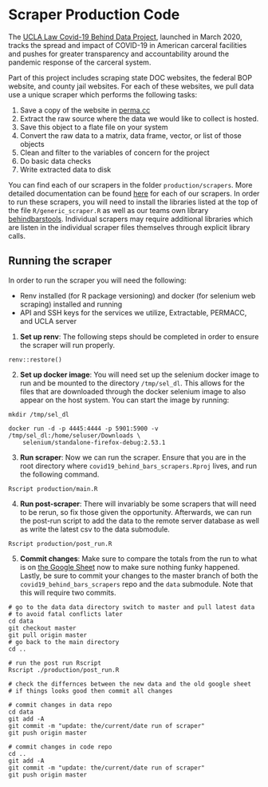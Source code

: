 # Scraper Production Code

The [UCLA Law Covid-19 Behind Data Project](http://covid19behindbars.org/), launched in March 2020, tracks the spread and impact of COVID-19 in American carceral facilities and pushes for greater transparency and accountability around the pandemic response of the carceral system.

Part of this project includes scraping state DOC websites, the federal BOP website, and county jail websites. For each of these websites, we pull data use a unique scraper which performs the following tasks: 

1. Save a copy of the website in [perma.cc](perma.cc)
2. Extract the raw source where the data we would like to collect is hosted. 
3. Save this object to a flate file on your system
4. Convert the raw data to a matrix, data frame, vector, or list of those objects 
5. Clean and filter to the variables of concern for the project
6. Do basic data checks
7. Write extracted data to disk

You can find each of our scrapers in the folder `production/scrapers`. More detailed documentation can be found [here](https://uclalawcovid19behindbars.github.io/covid19-behind-bars-public-docs/scraper_documentation/) for each of our scrapers. In order to run these scrapers, you will need to install the libraries listed at the top of the file `R/generic_scraper.R` as well as our teams own library [behindbarstools](https://github.com/uclalawcovid19behindbars/behindbarstools). Individual scrapers may require additional libraries which are listen in the individual scraper files themselves through explicit library calls.

## Running the scraper

In order to run the scraper you will need the following: 

* Renv installed (for R package versioning) and docker (for selenium web scraping) installed and running
* API and SSH keys for the services we utilize, Extractable, PERMACC, and UCLA server

1. **Set up renv**: The following steps should be completed in order to ensure the scraper will run properly.

```
renv::restore()
```

2. **Set up docker image**: You will need set up the selenium docker image to run and be mounted to the directory `/tmp/sel_dl`. This allows for the files that are downloaded through the docker selenium image to also appear on the host system. You can start the image by running: 

```
mkdir /tmp/sel_dl

docker run -d -p 4445:4444 -p 5901:5900 -v /tmp/sel_dl:/home/seluser/Downloads \
    selenium/standalone-firefox-debug:2.53.1
```

3. **Run scraper**: Now we can run the scraper. Ensure that you are in the root directory where `covid19_behind_bars_scrapers.Rproj` lives, and run the following command.

```
Rscript production/main.R
```

4. **Run post-scraper**: There will invariably be some scrapers that will need to be rerun, so fix those given the opportunity. Afterwards, we can run the post-run script to add the data to the remote server database as well as write the latest csv to the data submodule. 

```
Rscript production/post_run.R
```

5. **Commit changes**: Make sure to compare the totals from the run to what is on [the Google Sheet](https://docs.google.com/spreadsheets/d/1X6uJkXXS-O6eePLxw2e4JeRtM41uPZ2eRcOA_HkPVTk/edit#gid=1641553906) now to make sure nothing funky happened. Lastly, be sure to commit your changes to the master branch of both the `covid19_behind_bars_scrapers` repo and the `data` submodule. Note that this will require two commits. 

```
# go to the data data directory switch to master and pull latest data
# to avoid fatal conflicts later
cd data
git checkout master
git pull origin master
# go back to the main directory
cd ..

# run the post run Rscript
Rscript ./production/post_run.R

# check the differnces between the new data and the old google sheet
# if things looks good then commit all changes

# commit changes in data repo
cd data
git add -A 
git commit -m "update: the/current/date run of scraper"
git push origin master

# commit changes in code repo
cd ..
git add -A 
git commit -m "update: the/current/date run of scraper"
git push origin master
```
